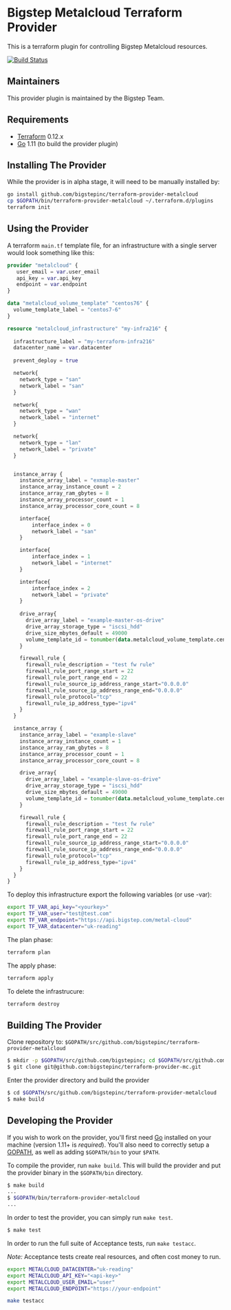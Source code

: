 Bigstep Metalcloud Terraform Provider
==================
This is a terraform plugin for controlling Bigstep Metalcloud resources.

[![Build Status](https://travis-ci.org/bigstepinc/terraform-provider-mc.svg?branch=master)](https://travis-ci.org/bigstepinc/terraform-provider-metalcloud)

Maintainers
-----------

This provider plugin is maintained by the Bigstep Team.

Requirements
------------

-	[Terraform](https://www.terraform.io/downloads.html) 0.12.x
-	[Go](https://golang.org/doc/install) 1.11 (to build the provider plugin)


Installing The Provider
----------------------

While the provider is in alpha stage, it will need to be manually installed by:
```bash
go install github.com/bigstepinc/terraform-provider-metalcloud
cp $GOPATH/bin/terraform-provider-metalcloud ~/.terraform.d/plugins
terraform init
```

Using the Provider
------------------
A terraform `main.tf` template file, for an infrastructure with a single server would look something like this:

```terraform
provider "metalcloud" {
   user_email = var.user_email
   api_key = var.api_key 
   endpoint = var.endpoint
}

data "metalcloud_volume_template" "centos76" {
  volume_template_label = "centos7-6"
}

resource "metalcloud_infrastructure" "my-infra216" {
  
  infrastructure_label = "my-terraform-infra216"
  datacenter_name = var.datacenter
  
  prevent_deploy = true

  network{
    network_type = "san"
    network_label = "san"
  }

  network{
    network_type = "wan"
    network_label = "internet"
  }

  network{
    network_type = "lan"
    network_label = "private"
  }


  instance_array {
    instance_array_label = "exmaple-master"
    instance_array_instance_count = 2
    instance_array_ram_gbytes = 8
    instance_array_processor_count = 1
    instance_array_processor_core_count = 8

    interface{
        interface_index = 0
        network_label = "san"
    }

    interface{
        interface_index = 1
        network_label = "internet"
    }

    interface{
        interface_index = 2
        network_label = "private"
    }
    
    drive_array{
      drive_array_label = "example-master-os-drive"
      drive_array_storage_type = "iscsi_hdd"
      drive_size_mbytes_default = 49000
      volume_template_id = tonumber(data.metalcloud_volume_template.centos76.id)
    }

    firewall_rule {
      firewall_rule_description = "test fw rule"
      firewall_rule_port_range_start = 22
      firewall_rule_port_range_end = 22
      firewall_rule_source_ip_address_range_start="0.0.0.0"
      firewall_rule_source_ip_address_range_end="0.0.0.0"
      firewall_rule_protocol="tcp"
      firewall_rule_ip_address_type="ipv4"
    }
  }

  instance_array {
    instance_array_label = "example-slave"  
    instance_array_instance_count = 1
    instance_array_ram_gbytes = 8
    instance_array_processor_count = 1
    instance_array_processor_core_count = 8

    drive_array{
      drive_array_label = "example-slave-os-drive"
      drive_array_storage_type = "iscsi_hdd"
      drive_size_mbytes_default = 49000
      volume_template_id = tonumber(data.metalcloud_volume_template.centos76.id)
    }

    firewall_rule {
      firewall_rule_description = "test fw rule"
      firewall_rule_port_range_start = 22
      firewall_rule_port_range_end = 22
      firewall_rule_source_ip_address_range_start="0.0.0.0"
      firewall_rule_source_ip_address_range_end="0.0.0.0"
      firewall_rule_protocol="tcp"
      firewall_rule_ip_address_type="ipv4"
    }
  }
}


```

To deploy this infrastructure export the following variables (or use -var):

```bash
export TF_VAR_api_key="<yourkey>"
export TF_VAR_user="test@test.com"
export TF_VAR_endpoint="https://api.bigstep.com/metal-cloud"
export TF_VAR_datacenter="uk-reading"
```

The plan phase:
```bash
terraform plan
```

The apply phase:
```bash
terraform apply
```

To delete the infrastrucure:
```bash
terraform destroy
```

Building The Provider
---------------------

Clone repository to: `$GOPATH/src/github.com/bigstepinc/terraform-provider-metalcloud`

```sh
$ mkdir -p $GOPATH/src/github.com/bigstepinc; cd $GOPATH/src/github.com/bigstepinc
$ git clone git@github.com:bigstepinc/terraform-provider-mc.git
```

Enter the provider directory and build the provider

```sh
$ cd $GOPATH/src/github.com/bigstepinc/terraform-provider-metalcloud
$ make build
```
Developing the Provider
---------------------------

If you wish to work on the provider, you'll first need [Go](http://www.golang.org) installed on your machine (version 1.11+ is *required*). You'll also need to correctly setup a [GOPATH](http://golang.org/doc/code.html#GOPATH), as well as adding `$GOPATH/bin` to your `$PATH`.

To compile the provider, run `make build`. This will build the provider and put the provider binary in the `$GOPATH/bin` directory.

```sh
$ make build
...
$ $GOPATH/bin/terraform-provider-metalcloud
...
```

In order to test the provider, you can simply run `make test`.

```sh
$ make test
```

In order to run the full suite of Acceptance tests, run `make testacc`.

*Note:* Acceptance tests create real resources, and often cost money to run.

```sh
export METALCLOUD_DATACENTER="uk-reading"
export METALCLOUD_API_KEY="<api-key>"
export METALCLOUD_USER_EMAIL="user"
export METALCLOUD_ENDPOINT="https://your-endpoint"

make testacc
```
